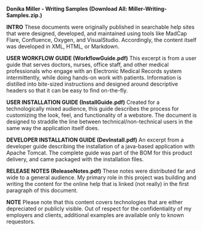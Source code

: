 **Donika Miller - Writing Samples (Download All: Miller-Writing-Samples.zip.)**

**INTRO**
These documents were originally published in searchable help sites that were designed, developed, and maintained using tools like MadCap Flare, Confluence, Oxygen, and VisualStudio. Accordingly, the content itself was developed in XML, HTML, or Markdown.

**USER WORKFLOW GUIDE (WorkflowGuide.pdf)** 
This excerpt is from a user guide that serves doctors, nurses, office staff, and other medical professionals who engage with an Electronic Medical Records system intermittently, while doing hands-on work with patients. Information is distilled into bite-sized instructions and designed around descriptive headers so that it can be easy to find on-the-fly.

**USER INSTALLATION GUIDE (InstallGuide.pdf)**
Created for a technologically mixed audience, this guide describes the process for customizing the look, feel, and functionality of a webstore. The document is designed to straddle the line between technical/non-technical users in the same way the application itself does.
 
**DEVELOPER INSTALLATION GUIDE (DevInstall.pdf)**
An excerpt from a developer guide describing the installation of a java-based application with Apache Tomcat. The complete guide was part of the BOM for this product delivery, and came packaged with the installation files.

**RELEASE NOTES (ReleaseNotes.pdf)**
These notes were distributed far and wide to a general audience. My primary role in this project was building and writing the content for the online help that is linked (not really) in the first paragraph of this document.

**NOTE** 
Please note that this content covers technologies that are either depreciated or publicly visible. Out of respect for the confidentiality of my employers and clients, additional examples are available only to known requestors.
